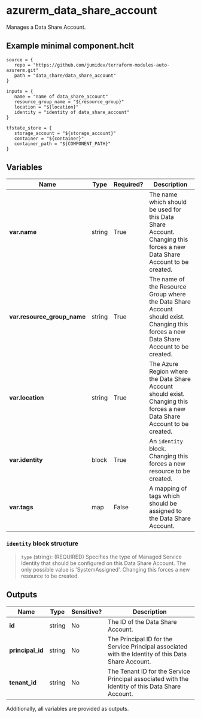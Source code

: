 # azurerm_data_share_account

Manages a Data Share Account.

## Example minimal component.hclt

```hcl
source = {
   repo = "https://github.com/jumidev/terraform-modules-auto-azurerm.git" 
   path = "data_share/data_share_account" 
}

inputs = {
   name = "name of data_share_account" 
   resource_group_name = "${resource_group}" 
   location = "${location}" 
   identity = "identity of data_share_account" 
}

tfstate_store = {
   storage_account = "${storage_account}" 
   container = "${container}" 
   container_path = "${COMPONENT_PATH}" 
}

```

## Variables

| Name | Type | Required? |  Description |
| ---- | ---- | --------- |  ----------- |
| **var.name** | string | True | The name which should be used for this Data Share Account. Changing this forces a new Data Share Account to be created. | 
| **var.resource_group_name** | string | True | The name of the Resource Group where the Data Share Account should exist. Changing this forces a new Data Share Account to be created. | 
| **var.location** | string | True | The Azure Region where the Data Share Account should exist. Changing this forces a new Data Share Account to be created. | 
| **var.identity** | block | True | An `identity` block. Changing this forces a new resource to be created. | 
| **var.tags** | map | False | A mapping of tags which should be assigned to the Data Share Account. | 

### `identity` block structure

>`type` (string): (REQUIRED) Specifies the type of Managed Service Identity that should be configured on this Data Share Account. The only possible value is 'SystemAssigned'. Changing this forces a new resource to be created.



## Outputs

| Name | Type | Sensitive? | Description |
| ---- | ---- | --------- | --------- |
| **id** | string | No  | The ID of the Data Share Account. | 
| **principal_id** | string | No  | The Principal ID for the Service Principal associated with the Identity of this Data Share Account. | 
| **tenant_id** | string | No  | The Tenant ID for the Service Principal associated with the Identity of this Data Share Account. | 

Additionally, all variables are provided as outputs.
